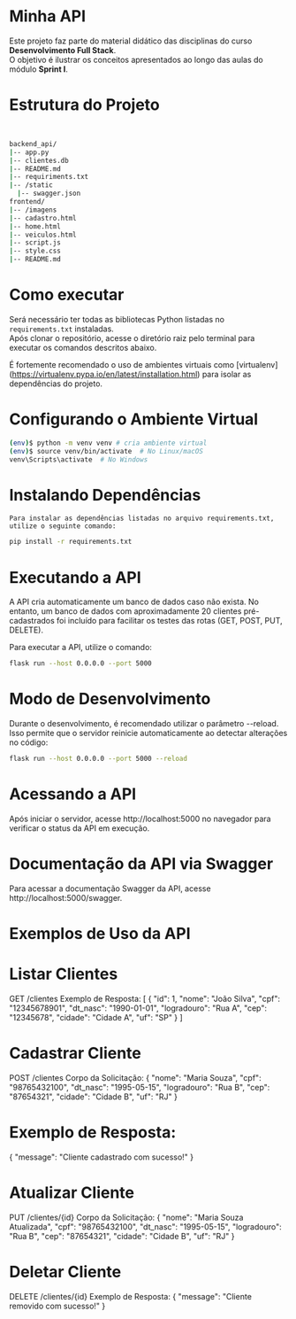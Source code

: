 
# Minha API

Este projeto faz parte do material didático das disciplinas do curso **Desenvolvimento Full Stack**.  
O objetivo é ilustrar os conceitos apresentados ao longo das aulas do módulo **Sprint I**.

# Estrutura do Projeto
  ```bash


backend_api/
|-- app.py
|-- clientes.db
|-- README.md
|-- requiriments.txt
|-- /static
    |-- swagger.json
frontend/
|-- /imagens
|-- cadastro.html
|-- home.html
|-- veiculos.html
|-- script.js
|-- style.css
|-- README.md
```

# Como executar
Será necessário ter todas as bibliotecas Python listadas no `requirements.txt` instaladas.  
Após clonar o repositório, acesse o diretório raiz pelo terminal para executar os comandos descritos abaixo.

É fortemente recomendado o uso de ambientes virtuais como [virtualenv] (https://virtualenv.pypa.io/en/latest/installation.html) para isolar as dependências do projeto.


# Configurando o Ambiente Virtual
```bash
(env)$ python -m venv venv # cria ambiente virtual
(env)$ source venv/bin/activate  # No Linux/macOS
venv\Scripts\activate  # No Windows
``` 

# Instalando Dependências
``` 
Para instalar as dependências listadas no arquivo requirements.txt, utilize o seguinte comando:
```
```bash
pip install -r requirements.txt
```


# Executando a API
A API cria automaticamente um banco de dados caso não exista. No entanto, um banco de dados com aproximadamente 20 clientes pré-cadastrados foi incluído para facilitar os testes das rotas (GET, POST, PUT, DELETE).

Para executar a API, utilize o comando:
```bash
flask run --host 0.0.0.0 --port 5000
```


# Modo de Desenvolvimento
Durante o desenvolvimento, é recomendado utilizar o parâmetro --reload. Isso permite que o servidor reinicie automaticamente ao detectar alterações no código:
```bash
flask run --host 0.0.0.0 --port 5000 --reload
```


# Acessando a API
Após iniciar o servidor, acesse http://localhost:5000 no navegador para verificar o status da API em execução.


# Documentação da API via Swagger

Para acessar a documentação Swagger da API, acesse http://localhost:5000/swagger.


# Exemplos de Uso da API


# Listar Clientes
GET /clientes
Exemplo de Resposta:
[
    {
        "id": 1,
        "nome": "João Silva",
        "cpf": "12345678901",
        "dt_nasc": "1990-01-01",
        "logradouro": "Rua A",
        "cep": "12345678",
        "cidade": "Cidade A",
        "uf": "SP"
    }
]

# Cadastrar Cliente
POST /clientes
Corpo da Solicitação:
{
    "nome": "Maria Souza",
    "cpf": "98765432100",
    "dt_nasc": "1995-05-15",
    "logradouro": "Rua B",
    "cep": "87654321",
    "cidade": "Cidade B",
    "uf": "RJ"
}


# Exemplo de Resposta:
{
    "message": "Cliente cadastrado com sucesso!"
}


# Atualizar Cliente
PUT /clientes/{id}
Corpo da Solicitação:
{
    "nome": "Maria Souza Atualizada",
    "cpf": "98765432100",
    "dt_nasc": "1995-05-15",
    "logradouro": "Rua B",
    "cep": "87654321",
    "cidade": "Cidade B",
    "uf": "RJ"
}


# Deletar Cliente
DELETE /clientes/{id}
Exemplo de Resposta:
{
    "message": "Cliente removido com sucesso!"
}